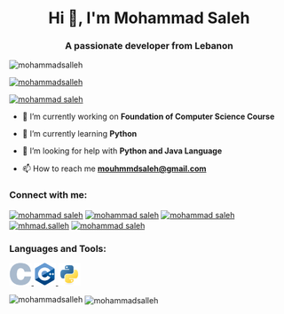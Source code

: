 <h1 align="center">Hi 👋, I'm Mohammad Saleh</h1>
<h3 align="center">A passionate developer from Lebanon</h3>

<p align="left"> <img src="https://komarev.com/ghpvc/?username=mohammadsalleh&label=Profile%20views&color=0e75b6&style=flat" alt="mohammadsalleh" /> </p>

<p align="left"> <a href="https://github.com/ryo-ma/github-profile-trophy"><img src="https://github-profile-trophy.vercel.app/?username=mohammadsalleh" alt="mohammadsalleh" /></a> </p>

<p align="left"> <a href="https://twitter.com/mohammad saleh" target="blank"><img src="https://img.shields.io/twitter/follow/mohammad saleh?logo=twitter&style=for-the-badge" alt="mohammad saleh" /></a> </p>

- 🔭 I’m currently working on **Foundation of Computer Science Course**

- 🌱 I’m currently learning **Python**

- 🤝 I’m looking for help with **Python and Java Language**

- 📫 How to reach me **mouhmmdsaleh@gmail.com**

<h3 align="left">Connect with me:</h3>
<p align="left">
<a href="https://twitter.com/mohammad saleh" target="blank"><img align="center" src="https://raw.githubusercontent.com/rahuldkjain/github-profile-readme-generator/master/src/images/icons/Social/twitter.svg" alt="mohammad saleh" height="30" width="40" /></a>
<a href="https://linkedin.com/in/mohammad saleh" target="blank"><img align="center" src="https://raw.githubusercontent.com/rahuldkjain/github-profile-readme-generator/master/src/images/icons/Social/linked-in-alt.svg" alt="mohammad saleh" height="30" width="40" /></a>
<a href="https://fb.com/mohammad saleh" target="blank"><img align="center" src="https://raw.githubusercontent.com/rahuldkjain/github-profile-readme-generator/master/src/images/icons/Social/facebook.svg" alt="mohammad saleh" height="30" width="40" /></a>
<a href="https://instagram.com/mhmad.salleh" target="blank"><img align="center" src="https://raw.githubusercontent.com/rahuldkjain/github-profile-readme-generator/master/src/images/icons/Social/instagram.svg" alt="mhmad.salleh" height="30" width="40" /></a>
<a href="https://discord.gg/mohammad saleh" target="blank"><img align="center" src="https://raw.githubusercontent.com/rahuldkjain/github-profile-readme-generator/master/src/images/icons/Social/discord.svg" alt="mohammad saleh" height="30" width="40" /></a>
</p>

<h3 align="left">Languages and Tools:</h3>
<p align="left"> <a href="https://www.cprogramming.com/" target="_blank" rel="noreferrer"> <img src="https://raw.githubusercontent.com/devicons/devicon/master/icons/c/c-original.svg" alt="c" width="40" height="40"/> </a> <a href="https://www.w3schools.com/cpp/" target="_blank" rel="noreferrer"> <img src="https://raw.githubusercontent.com/devicons/devicon/master/icons/cplusplus/cplusplus-original.svg" alt="cplusplus" width="40" height="40"/> </a> <a href="https://www.python.org" target="_blank" rel="noreferrer"> <img src="https://raw.githubusercontent.com/devicons/devicon/master/icons/python/python-original.svg" alt="python" width="40" height="40"/> </a> </p>

<p><img align="left" src="https://github-readme-stats.vercel.app/api/top-langs?username=mohammadsalleh&show_icons=true&locale=en&layout=compact" alt="mohammadsalleh" /></p>

<p>&nbsp;<img align="center" src="https://github-readme-stats.vercel.app/api?username=mohammadsalleh&show_icons=true&locale=en" alt="mohammadsalleh" /></p>
